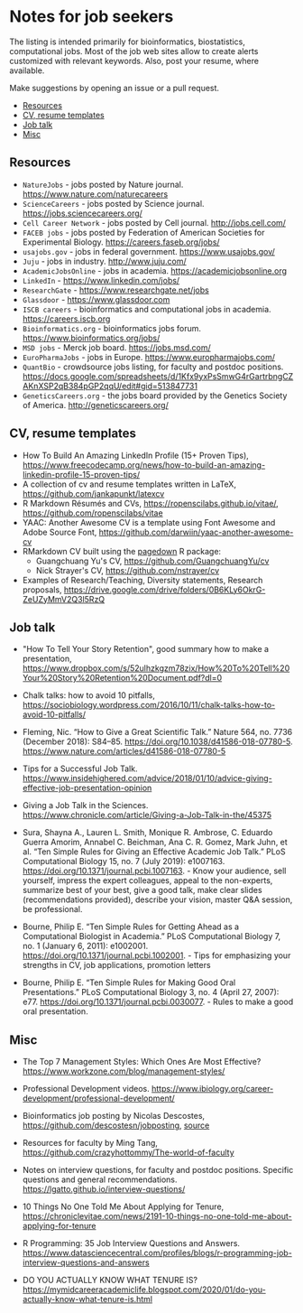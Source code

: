 # Notes for job seekers 

The listing is intended primarily for bioinformatics, biostatistics, computational jobs. Most of the job web sites allow to create alerts customized with relevant keywords. Also, post your resume, where available.

Make suggestions by opening an issue or a pull request.

* [Resources](#resources)
* [CV, resume templates](#cv-resume-templates)
* [Job talk](#job-talk)
* [Misc](#misc)

## Resources

- `NatureJobs` - jobs posted by Nature journal. https://www.nature.com/naturecareers
- `ScienceCareers` - jobs posted by Science journal. https://jobs.sciencecareers.org/
- `Cell Career Network` - jobs posted by Cell journal. http://jobs.cell.com/
- `FACEB jobs` - jobs posted by Federation of American Societies for Experimental Biology. https://careers.faseb.org/jobs/
- `usajobs.gov` - jobs in federal government. https://www.usajobs.gov/
- `Juju` - jobs in industry. http://www.juju.com/
- `AcademicJobsOnline` - jobs in academia. https://academicjobsonline.org
- `LinkedIn` - https://www.linkedin.com/jobs/
- `ResearchGate` - https://www.researchgate.net/jobs
- `Glassdoor` - https://www.glassdoor.com
- `ISCB careers` - bioinformatics and computational jobs in academia. https://careers.iscb.org
- `Bioinformatics.org` - bioinformatics jobs forum. https://www.bioinformatics.org/jobs/
- `MSD jobs` - Merck job board. https://jobs.msd.com/
- `EuroPharmaJobs` - jobs in Europe. https://www.europharmajobs.com/
- `QuantBio` - crowdsource jobs listing, for faculty and postdoc positions. https://docs.google.com/spreadsheets/d/1Kfx9yxPsSmwG4rGartrbngCZAKnXSP2qB384pGP2qqU/edit#gid=513847731
- `GeneticsCareers.org` - the jobs board provided by the Genetics Society of America. http://geneticscareers.org/

## CV, resume templates

- How To Build An Amazing LinkedIn Profile (15+ Proven Tips), https://www.freecodecamp.org/news/how-to-build-an-amazing-linkedin-profile-15-proven-tips/
- A collection of cv and resume templates written in LaTeX, https://github.com/jankapunkt/latexcv
- R Markdown Résumés and CVs, https://ropenscilabs.github.io/vitae/, https://github.com/ropenscilabs/vitae
- YAAC: Another Awesome CV is a template using Font Awesome and Adobe Source Font, https://github.com/darwiin/yaac-another-awesome-cv
- RMarkdown CV built using the [pagedown](https://pagedown.rbind.io/) R package:
    - Guangchuang Yu's CV, https://github.com/GuangchuangYu/cv
    - Nick Strayer's CV, https://github.com/nstrayer/cv
- Examples of Research/Teaching, Diversity statements, Research proposals, https://drive.google.com/drive/folders/0B6KLy6OkrG-ZeUZyMmV2Q3l5RzQ

## Job talk

- "How To Tell Your Story Retention", good summary how to make a presentation, https://www.dropbox.com/s/52ulhzkgzm78zix/How%20To%20Tell%20Your%20Story%20Retention%20Document.pdf?dl=0

- Chalk talks: how to avoid 10 pitfalls, https://sociobiology.wordpress.com/2016/10/11/chalk-talks-how-to-avoid-10-pitfalls/

- Fleming, Nic. “How to Give a Great Scientific Talk.” Nature 564, no. 7736 (December 2018): S84–85. https://doi.org/10.1038/d41586-018-07780-5. https://www.nature.com/articles/d41586-018-07780-5

- Tips for a Successful Job Talk. https://www.insidehighered.com/advice/2018/01/10/advice-giving-effective-job-presentation-opinion

- Giving a Job Talk in the Sciences. https://www.chronicle.com/article/Giving-a-Job-Talk-in-the/45375

- Sura, Shayna A., Lauren L. Smith, Monique R. Ambrose, C. Eduardo Guerra Amorim, Annabel C. Beichman, Ana C. R. Gomez, Mark Juhn, et al. “Ten Simple Rules for Giving an Effective Academic Job Talk.” PLoS Computational Biology 15, no. 7 (July 2019): e1007163. https://doi.org/10.1371/journal.pcbi.1007163. - Know your audience, sell yourself, impress the expert colleagues, appeal to the non-experts, summarize best of your best, give a good talk, make clear slides (recommendations provided), describe your vision, master Q&A session, be professional.

 - Bourne, Philip E. “Ten Simple Rules for Getting Ahead as a Computational Biologist in Academia.” PLoS Computational Biology 7, no. 1 (January 6, 2011): e1002001. https://doi.org/10.1371/journal.pcbi.1002001. - Tips for emphasizing your strengths in CV, job applications, promotion letters

- Bourne, Philip E. “Ten Simple Rules for Making Good Oral Presentations.” PLoS Computational Biology 3, no. 4 (April 27, 2007): e77. https://doi.org/10.1371/journal.pcbi.0030077. - Rules to make a good oral presentation.



## Misc

- The Top 7 Management Styles: Which Ones Are Most Effective? https://www.workzone.com/blog/management-styles/

- Professional Development videos. https://www.ibiology.org/career-development/professional-development/

- Bioinformatics job posting by Nicolas Descostes, https://github.com/descostesn/jobposting, [source](https://twitter.com/NDescostes/status/1165973907716890624?s=03)

- Resources for faculty by Ming Tang, https://github.com/crazyhottommy/The-world-of-faculty

- Notes on interview questions, for faculty and postdoc positions. Specific questions and general recommendations. https://lgatto.github.io/interview-questions/

- 10 Things No One Told Me About Applying for Tenure, https://chroniclevitae.com/news/2191-10-things-no-one-told-me-about-applying-for-tenure

- R Programming: 35 Job Interview Questions and Answers. https://www.datasciencecentral.com/profiles/blogs/r-programming-job-interview-questions-and-answers

- DO YOU ACTUALLY KNOW WHAT TENURE IS? https://mymidcareeracademiclife.blogspot.com/2020/01/do-you-actually-know-what-tenure-is.html